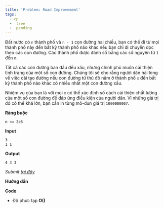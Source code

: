 ```yaml
---
title: 'Problem: Road Improvement'
tags:
  - cp
  -  tree
  -  pending
---
```

Đất nước có `n` thành phố và `n - 1` con đường hai chiều, bạn có thể đi từ mọi thành phố này đến bất kỳ thành phố nào khác nếu bạn chỉ di chuyển dọc theo các con đường. Các thành phố được đánh số bằng các số nguyên từ `1` đến `n`.

Tất cả các con đường ban đầu đều xấu, nhưng chính phủ muốn cải thiện tình trạng của một số con đường. Chúng tôi sẽ cho rằng người dân hài lòng về việc cải tạo đường nếu con đường từ thủ đô nằm ở thành phố `x` đến bất kỳ thành phố nào khác có nhiều nhất một con đường xấu.

Nhiệm vụ của bạn là với mọi `x` có thể xác định số cách cải thiện chất lượng của một số con đường để đáp ứng điều kiện của người dân. Vì những giá trị đó có thể khá lớn, bạn cần in từng mô-đun giá trị `1000000007`.

**Ràng buộc**

```
n <= 2e5
```

**Input**

```
3
1 1
```

**Output**

```
4 3 3
```

<!--more-->

*Submit [tại đây](https://codeforces.com/problemset/problem/543/D)*

**Hướng dẫn**


**Code**

- Độ phưc tạp **O()**

```cpp

```

